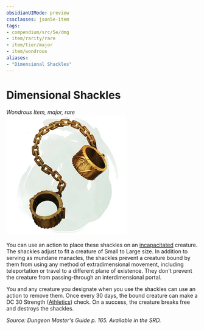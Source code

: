 ```yaml
---
obsidianUIMode: preview
cssclasses: json5e-item
tags:
- compendium/src/5e/dmg
- item/rarity/rare
- item/tier/major
- item/wondrous
aliases: 
- "Dimensional Shackles"
---
```

# Dimensional Shackles
*Wondrous Item, major, rare*  
![](4-Resources/Compendium/items/img/dimensional-shackles.webp#right)  


You can use an action to place these shackles on an [incapacitated](4-Resources/Compendium/rules/conditions.md#incapacitated) creature. The shackles adjust to fit a creature of Small to Large size. In addition to serving as mundane manacles, the shackles prevent a creature bound by them from using any method of extradimensional movement, including teleportation or travel to a different plane of existence. They don't prevent the creature from passing-through an interdimensional portal.

You and any creature you designate when you use the shackles can use an action to remove them. Once every 30 days, the bound creature can make a DC 30 Strength ([Athletics](4-Resources/Compendium/rules/skills.md#Athletics)) check. On a success, the creature breaks free and destroys the shackles.

*Source: Dungeon Master's Guide p. 165. Available in the SRD.*